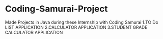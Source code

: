 # Coding-Samurai-Project
Made Projects in Java during these Internship with Coding Samurai 
1.TO Do LIST APPLICATION
2.CALCULATOR APPLICATION
3.STUDENT GRADE CALCULATOR APPLICATION
